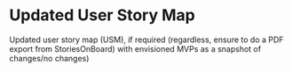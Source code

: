 # Updated User Story Map
Updated user story map (USM), if required (regardless, ensure to do a PDF export from StoriesOnBoard) with envisioned MVPs as a snapshot of changes/no changes)
